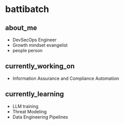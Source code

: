 # battibatch

## about_me
* DevSecOps Engineer
* Growth mindset evangelist
* people person

## currently_working_on
* Information Assurance and Compliance Automation

## currently_learning
* LLM training
* Threat Modeling
* Data Engineering Pipelines

<!-- ## github_stats
https://github-readme-streak-stats.herokuapp.com/?user=battibatch -->



<!--
**battibatch/battibatch** is a ✨ _special_ ✨ repository because its `README.md` (this file) appears on your GitHub profile.

Here are some ideas to get you started:

- 🔭 I’m currently working on ...
- 🌱 I’m currently learning ...
- 👯 I’m looking to collaborate on ...
- 🤔 I’m looking for help with ...
- 💬 Ask me about ...
- 📫 How to reach me: ...
- 😄 Pronouns: ...
- ⚡ Fun fact: ...
-->
